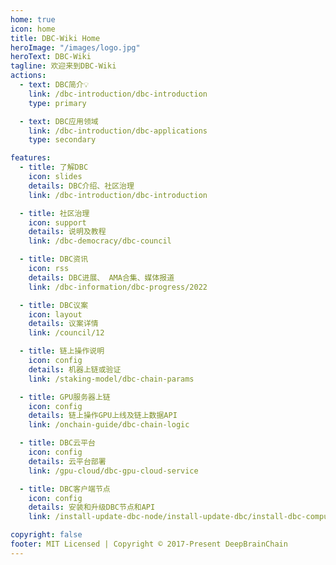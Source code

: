```yaml
---
home: true
icon: home
title: DBC-Wiki Home
heroImage: "/images/logo.jpg"
heroText: DBC-Wiki
tagline: 欢迎来到DBC-Wiki
actions:
  - text: DBC简介💡
    link: /dbc-introduction/dbc-introduction
    type: primary

  - text: DBC应用领域
    link: /dbc-introduction/dbc-applications
    type: secondary

features:
  - title: 了解DBC
    icon: slides
    details: DBC介绍、社区治理
    link: /dbc-introduction/dbc-introduction

  - title: 社区治理
    icon: support
    details: 说明及教程
    link: /dbc-democracy/dbc-council

  - title: DBC资讯
    icon: rss
    details: DBC进展、 AMA合集、媒体报道
    link: /dbc-information/dbc-progress/2022

  - title: DBC议案
    icon: layout
    details: 议案详情
    link: /council/12

  - title: 链上操作说明
    icon: config
    details: 机器上链或验证
    link: /staking-model/dbc-chain-params

  - title: GPU服务器上链
    icon: config
    details: 链上操作GPU上线及链上数据API
    link: /onchain-guide/dbc-chain-logic

  - title: DBC云平台
    icon: config
    details: 云平台部署
    link: /gpu-cloud/dbc-gpu-cloud-service

  - title: DBC客户端节点
    icon: config
    details: 安装和升级DBC节点和API
    link: /install-update-dbc-node/install-update-dbc/install-dbc-compute-node

copyright: false
footer: MIT Licensed | Copyright © 2017-Present DeepBrainChain
---
```

